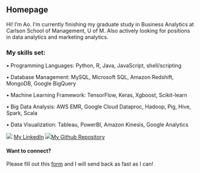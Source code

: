 
## Homepage

Hi! I’m Ao. I’m currently finishing my graduate study in Business Analytics at Carlson School of Management, U of M. Also actively looking for positions in data analytics and marketing analytics.

### My skills set:
•	Programming Languages: Python, R, Java, JavaScript, shell/scripting   

•	Database Management: MySQL, Microsoft SQL, Amazon Redshift, MongoDB, Google BigQuery   

•	Machine Learning Framework: TensorFlow, Keras‚ Xgboost, Scikit-learn   

•	Big Data Analysis: AWS EMR, Google Cloud Dataproc, Hadoop, Pig, Hive, Spark, Scala   

•	Data Visualization: Tableau, PowerBI, Amazon Kinesis, Google Analytics   

![][image-1] [My LinkedIn][1] 
![][image-2][My Github Repository][2]

#### Want to connect?

Please fill out this [form][3] and I will send back as fast as I can!

[1]:	https://www.linkedin.com/in/aoliu95/
[2]:	https://github.com/aoliu95
[3]:	https://goo.gl/forms/Mii3eopcZbfhr5K32

[image-1]:	http://www.pvhc.net/img16/gsxrsxgkbvvczchuzufd.png
[image-2]:	https://www.iconfinder.com/icons/291716/github_logo_social_social_network_icon